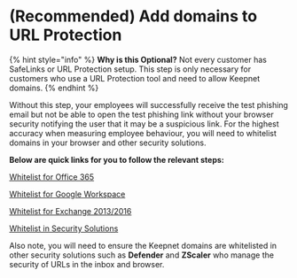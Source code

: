 # (Recommended) Add domains to URL Protection

{% hint style="info" %}
**Why is this Optional?** Not every customer has SafeLinks or URL Protection setup. This step is only necessary for customers who use a URL Protection tool and need to allow Keepnet domains.
{% endhint %}

Without this step, your employees will successfully receive the test phishing email but not be able to open the test phishing link without your browser security notifying the user that it may be a suspicious link. For the highest accuracy when measuring employee behaviour, you will need to whitelist domains in your browser and other security solutions.

**Below are quick links for you to follow the relevant steps:**&#x200B;

[Whitelist for Office 365](whitelist-for-microsoft-365.md)

[​​Whitelist for Google Workspace](whitelist-for-google-workspace.md)

[​​Whitelist for Exchange 2013/2016](whitelist-for-exchange-2013-2016.md)

​​[Whitelist in Security Solutions](whitelist-in-security-solutions.md)



Also note, you will need to ensure the Keepnet domains are whitelisted in other security solutions such as **Defender** and **ZScaler** ​who manage the security of URLs in the inbox and browser.
